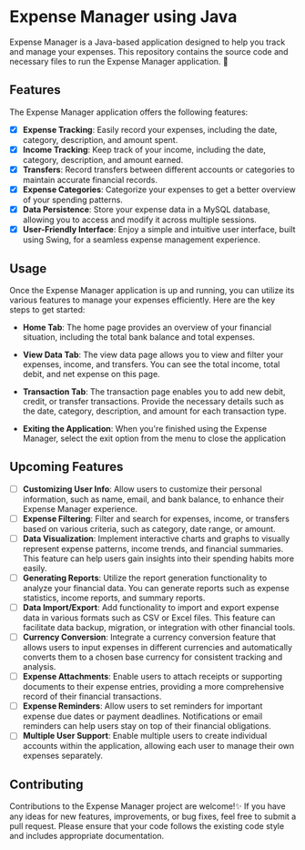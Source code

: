 # Expense Manager using Java
Expense Manager is a Java-based application designed to help you track and manage your expenses. This repository contains the source code and necessary files to run the Expense Manager application. 💸

## Features
The Expense Manager application offers the following features:

- [x] **Expense Tracking**: Easily record your expenses, including the date, category, description, and amount spent.
- [x] **Income Tracking**: Keep track of your income, including the date, category, description, and amount earned.
- [x] **Transfers**: Record transfers between different accounts or categories to maintain accurate financial records.
- [x] **Expense Categories**: Categorize your expenses to get a better overview of your spending patterns.
- [x] **Data Persistence**: Store your expense data in a MySQL database, allowing you to access and modify it across multiple sessions.
- [x] **User-Friendly Interface**: Enjoy a simple and intuitive user interface, built using Swing, for a seamless expense management experience.

## Usage
Once the Expense Manager application is up and running, you can utilize its various features to manage your expenses efficiently. Here are the key steps to get started:

- **Home Tab**: The home page provides an overview of your financial situation, including the total bank balance and total expenses.

- **View Data Tab**: The view data page allows you to view and filter your expenses, income, and transfers. You can see the total income, total debit, and net expense on this page.

- **Transaction Tab**: The transaction page enables you to add new debit, credit, or transfer transactions. Provide the necessary details such as the date, category, description, and amount for each transaction type.

- **Exiting the Application**: When you're finished using the Expense Manager, select the exit option from the menu to close the application

## Upcoming Features

- [ ] **Customizing User Info**: Allow users to customize their personal information, such as name, email, and bank balance, to enhance their Expense Manager experience.
- [ ] **Expense Filtering**: Filter and search for expenses, income, or transfers based on various criteria, such as category, date range, or amount.
- [ ] **Data Visualization**: Implement interactive charts and graphs to visually represent expense patterns, income trends, and financial summaries. This feature can help users gain insights into their spending habits more easily.
- [ ] **Generating Reports**: Utilize the report generation functionality to analyze your financial data. You can generate reports such as expense statistics, income reports, and summary reports.
- [ ] **Data Import/Export**: Add functionality to import and export expense data in various formats such as CSV or Excel files. This feature can facilitate data backup, migration, or integration with other financial tools.
- [ ] **Currency Conversion**: Integrate a currency conversion feature that allows users to input expenses in different currencies and automatically converts them to a chosen base currency for consistent tracking and analysis.
- [ ] **Expense Attachments**: Enable users to attach receipts or supporting documents to their expense entries, providing a more comprehensive record of their financial transactions.
- [ ] **Expense Reminders**: Allow users to set reminders for important expense due dates or payment deadlines. Notifications or email reminders can help users stay on top of their financial obligations.
- [ ] **Multiple User Support**: Enable multiple users to create individual accounts within the application, allowing each user to manage their own expenses separately.

## Contributing
Contributions to the Expense Manager project are welcome!✨ If you have any ideas for new features, improvements, or bug fixes, feel free to submit a pull request. Please ensure that your code follows the existing code style and includes appropriate documentation.
